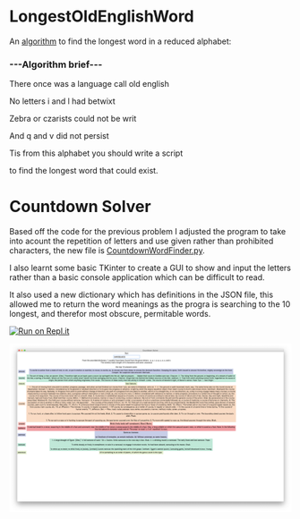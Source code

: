 # LongestOldEnglishWord
An [algorithm](https://github.com/George9Waller/LongestOldEnglishWord/blob/master/Program.py) to find the longest word in a reduced alphabet: 


### ---Algorithm brief---

There once was a language call old english

No letters i and l had betwixt

Zebra or czarists could not be writ

And q and v did not persist


Tis from this alphabet you should write a script

to find the longest word that could exist.

# Countdown Solver
Based off the code for the previous problem I adjusted the program to take into acount the repetition of letters and use given rather than prohibited characters, the new file is [CountdownWordFinder.py](https://github.com/George9Waller/LongestOldEnglishWord/blob/master/CountdownWordFinder.py).

I also learnt some basic TKinter to create a GUI to show and input the letters rather than a basic console application which can be difficult to read.

It also used a new dictionary which has definitions in the JSON file, this allowed me to return the word meanings as the progra is searching to the 10 longest, and therefor most obscure, permitable words.

[![Run on Repl.it](https://repl.it/badge/github/George9Waller/CountdownWordSolver)](https://repl.it/@GeorgeWaller/CountdownWordSolver)

![GUI Screenshot](https://github.com/George9Waller/LongestOldEnglishWord/blob/master/screenshot.png)
